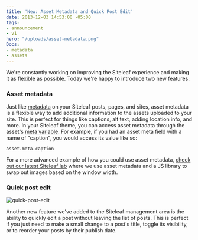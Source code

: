 ```yaml
---
title: 'New: Asset Metadata and Quick Post Edit'
date: 2013-12-03 14:53:00 -05:00
tags:
- announcement
- v1
hero: "/uploads/asset-metadata.png"
Docs:
- metadata
- assets
---
```


We're constantly working on improving the Siteleaf experience and making it as flexible as possible. Today we're happy to introduce two new features:

### Asset metadata

Just like [metadata](/blog/metadata-in-siteleaf/) on your Siteleaf posts, pages, and sites, asset metadata is a flexible way to add additional information to the assets uploaded to your site. This is perfect for things like captions, alt text, adding location info, and more. In your Siteleaf theme, you can access asset metadata through the asset's [meta variable](https://github.com/siteleaf/siteleaf-themes#metadata). For example, if you had an asset meta field with a name of "caption", you would access its value like so:

```
asset.meta.caption
```

For a more advanced example of how you could use asset metadata, [check out our latest Siteleaf lab](http://labs.siteleaf.net/responsive-images/) where we use asset metadata and a JS library to swap out images based on the window width.

### Quick post edit

![quick-post-edit](/uploads/quick-post-edit.jpg) 

Another new feature we've added to the Siteleaf management area is the ability to quickly edit a post without leaving the list of posts. This is perfect if you just need to make a small change to a post's title, toggle its visibility, or to reorder your posts by their publish date.

